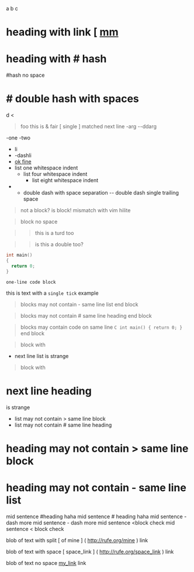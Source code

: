 a
b
c

# heading with link [ [mm](http://rufe.org/)
# heading with # hash
#hash no space
# # double hash with spaces

d
<
> foo
this is & fair
[ single
] matched next line
-arg
--ddarg

-one
-two

- li
- -dashli
- [ok fine][]
 - list one whitespace indent
    - list four whitespace indent
        - list eight whitespace indent
- - double dash with space separation
-- double dash single trailing space

 > not a block? is block! mismatch with vim hilite

>block no space


> > this is a turd too

>> is this a double too?

```C
int main()
{
  return 0;
}
```

``` one-line code block ```

this is text with a `single tick` example

> blocks may not contain - same line list
end block

> blocks may not contain # same line heading
end block

> blocks may contain code on same line ```C int main() { return 0; } ``` 
end block

> block with
- next line list
is strange

> block with
# next line heading
is strange

- list may not contain > same line block
- list may not contain # same line heading

# heading may not contain > same line block
# heading may not contain - same line list 

mid sentence #heading haha
mid sentence # heading haha
mid sentence -dash more
mid sentence - dash more
mid sentence <block check
mid sentence < block check

blob of text with split [ of mine ]
( http://rufe.org/mine ) link

blob of text with space [ space_link ] ( http://rufe.org/space_link ) link

blob of text no space [ my_link]( http://rufe.org/my_link ) link

[ok fine]: http://rufe.org

